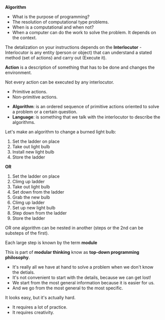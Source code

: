 <b>Algorithm</b>

<ul>
 <li> What is the purpose of programming?
 <li>The resolution of computational type problems.
 <li> When is a computational and when not?
 <li> When a computer can do the work to solve the problem. It depends on the context.
  </ul>
  
  The detalization on your instructions depends on the <b>Interlocutor</b> - Interlocutor is any entity (person or object) that can understand a stated method (set of actions) and carry out (Execute it).
  
  <b>Action</b> is a description of something that has to be done and changes the environment.
  
  Not every action can be executed by any interlocutor.
  
  <ul>
   <li>  Primitive actions.
 <li>Non-primitive actions.
   </ul>
   
   <ul>
  <li>  <b>Algorithm</b>: is an ordered sequence of primitive actions oriented to solve a problem or a certain question.
  <li><b>Language</b>: is something that we talk with the interlocutor to describe the algorithms.
   </ul>
   
   Let's make an algorithm to change a burned light bulb:
   
<ol>
  <li> Set the ladder on place
          <li> Take out light bulb
        <li>Install new light bulb
                       <li>Store the ladder
  </ol>
  
  <b>OR</b>
  
   <ol>
  <li> Set the ladder on place
    <li>Climg up ladder
      <li> Take out light bulb
        <li>Set down from the ladder
          <li>Grab the new bulb
            <li>Climg up ladder
              <li>Set up new light bulb
                <li>Step down from the ladder
                  <li>Store the ladder
  </ol>
  
OR one algorithm can be nested in another (steps or the 2nd can be substeps of the first).

Each large step is known by the term <b>module</b>

This is part of <b>modular thinking</b> know as <b>top-down programming philosophy</b>.

<ul>
  <li>It's really all we have at hand to solve a problem when we don't know the detials.

<li>It's not convenient to start with the details, because we can get lost!

<li>We start from the most general information because it is easier for us.

<li>And we go from the most general to the most specific.
</ul>
It looks easy, but it's actually hard.
<ul>
<li>It requires a lot of practice.
<li>It requires creativity.
  </ul>
